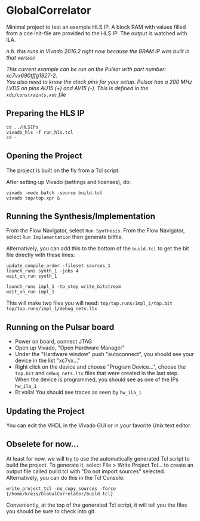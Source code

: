 # GlobalCorrelator

Minimal project to test an example HLS IP.  A block RAM with values filled from a coe init-file are provided to the HLS IP.  The output is watched with ILA.

_n.b. this runs in Vivado 2016.2 right now because the BRAM IP was built in that version_

_This current example can be run on the Pulsar with part number: xc7vx690tffg1927-2.  
You also need to know the clock pins for your setup.  Pulsar has a 200 MHz LVDS on pins AU15 (+) and AV15 (-).
This is defined in the `xdc/constraints.xdc` file_

## Preparing the HLS IP
```
cd ../HLSIPs
vivado_hls -f run_hls.tcl
cd -
```

## Opening the Project 
The project is built on the fly from a Tcl script.  

After setting up Vivado (settings and licenses), do:
```
vivado -mode batch -source build.tcl
vivado top/top.xpr &
```

## Running the Synthesis/Implementation
From the Flow Navigator, select `Run Synthesis`.
From the Flow Navigator, select `Run Implementation` then generate bitfile.

Alternatively, you can add this to the bottom of the `build.tcl` to get the bit file directly with these lines:
```
update_compile_order -fileset sources_1
launch_runs synth_1 -jobs 4
wait_on_run synth_1

launch_runs impl_1 -to_step write_bitstream
wait_on_run impl_1
```

This will make two files you will need:
`top/top.runs/impl_1/top.bit`
`top/top.runs/impl_1/debug_nets.ltx`

## Running on the Pulsar board

   * Power on board, connect JTAG
   * Open up Vivado, "Open Hardware Manager"
   * Under the "Hardware window" push "autoconnect", you should see your device in the list "xc7vx..."
   * Right click on the device and choose "Program Device...", choose the `top.bit` and `debug_nets.ltx` files that were created in the last step.  When the device is programmed, you should see as one of the IPs `hw_ila_1`
   * Et voila!  You should see traces as seen by `hw_ila_1`

## Updating the Project
You can edit the VHDL in the Vivado GUI or in your favorite Unix text editor.


## Obselete for now...

At least for now, we will try to use the automatically generated Tcl script to build the project.
To generate it, select File > Write Project Tcl... to create an output file called build.tcl with "Do not import sources" selected.  Alternatively, you can do this in the Tcl Console:
```
write_project_tcl -no_copy_sources -force {/home/kreis/GlobalCorrelator/build.tcl}
```

Conveniently, at the top of the generated Tcl script, it will tell you the files you should be sure to check into git.
